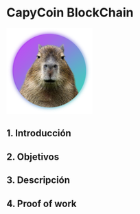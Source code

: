 
# CapyCoin BlockChain

![](logo.png "Capyraba")

## 1. Introducción

## 2. Objetivos


## 3. Descripción


## 4. Proof of work

